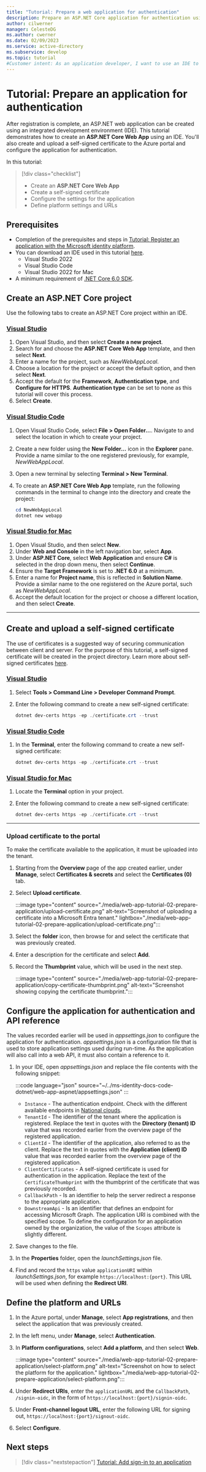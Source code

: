 ```yaml
---
title: "Tutorial: Prepare a web application for authentication"
description: Prepare an ASP.NET Core application for authentication using Visual Studio.
author: cilwerner
manager: CelesteDG
ms.author: cwerner
ms.date: 02/09/2023
ms.service: active-directory
ms.subservice: develop
ms.topic: tutorial
#Customer intent: As an application developer, I want to use an IDE to set up an ASP.NET Core project, set up and upload a self signed certificate to the Azure portal and configure the application for authentication.
---
```


# Tutorial: Prepare an application for authentication

After registration is complete, an ASP.NET web application can be created using an integrated development environment (IDE). This tutorial demonstrates how to create an **ASP.NET Core Web App** using an IDE. You'll also create and upload a self-signed certificate to the Azure portal and configure the application for authentication.

In this tutorial:

> [!div class="checklist"]
> * Create an **ASP.NET Core Web App**
> * Create a self-signed certificate
> * Configure the settings for the application
> * Define platform settings and URLs

## Prerequisites

* Completion of the prerequisites and steps in [Tutorial: Register an application with the Microsoft identity platform](web-app-tutorial-01-register-application.md).
* You can download an IDE used in this tutorial [here](https://visualstudio.microsoft.com/downloads).
    - Visual Studio 2022
    - Visual Studio Code
    - Visual Studio 2022 for Mac
* A minimum requirement of [.NET Core 6.0 SDK](https://dotnet.microsoft.com/download/dotnet).

## Create an ASP.NET Core project

Use the following tabs to create an ASP.NET Core project within an IDE.

### [Visual Studio](#tab/visual-studio)

1. Open Visual Studio, and then select **Create a new project**.
1. Search for and choose the **ASP.NET Core Web App** template, and then select **Next**.
1. Enter a name for the project, such as *NewWebAppLocal*.
1. Choose a location for the project or accept the default option, and then select **Next**.
1. Accept the default for the **Framework**, **Authentication type**, and **Configure for HTTPS**. **Authentication type** can be set to none as this tutorial will cover this process.
1. Select **Create**.

### [Visual Studio Code](#tab/visual-studio-code)

1. Open Visual Studio Code, select **File > Open Folder...**. Navigate to and select the location in which to create your project.
1. Create a new folder using the **New Folder...** icon in the **Explorer** pane. Provide a name similar to the one registered previously, for example, *NewWebAppLocal*.
1. Open a new terminal by selecting **Terminal > New Terminal**.
1. To create an **ASP.NET Core Web App** template, run the following commands in the terminal to change into the directory and create the project:

    ```powershell
    cd NewWebAppLocal
    dotnet new webapp
    ```

### [Visual Studio for Mac](#tab/visual-studio-for-mac)

1. Open Visual Studio, and then select **New**.
1. Under **Web and Console** in the left navigation bar, select **App**.
1. Under **ASP.NET Core**, select **Web Application** and ensure **C#** is selected in the drop down menu, then select **Continue**.
1. Ensure the **Target Framework** is set to **.NET 6.0** at a minimum.
1. Enter a name for **Project name**, this is reflected in **Solution Name**. Provide a similar name to the one registered on the Azure portal, such as *NewWebAppLocal*.
1. Accept the default location for the project or choose a different location, and then select **Create**.

---

## Create and upload a self-signed certificate

The use of certificates is a suggested way of securing communication between client and server. For the purpose of this tutorial, a self-signed certificate will be created in the project directory. Learn more about self-signed certificates [here](howto-create-self-signed-certificate.md).

### [Visual Studio](#tab/visual-studio)

1. Select **Tools > Command Line > Developer Command Prompt**.

1. Enter the following command to create a new self-signed certificate:

    ```powershell
    dotnet dev-certs https -ep ./certificate.crt --trust
    ```

### [Visual Studio Code](#tab/visual-studio-code)

1. In the **Terminal**, enter the following command to create a new self-signed certificate:

    ```powershell
    dotnet dev-certs https -ep ./certificate.crt --trust
    ```

### [Visual Studio for Mac](#tab/visual-studio-for-mac)

1. Locate the **Terminal** option in your project.

1. Enter the following command to create a new self-signed certificate:

    ```powershell
    dotnet dev-certs https -ep ./certificate.crt --trust
    ```
---

### Upload certificate to the portal

To make the certificate available to the application, it must be uploaded into the tenant.

1. Starting from the **Overview** page of the app created earlier, under **Manage**, select **Certificates & secrets** and select the **Certificates (0)** tab.
1. Select **Upload certificate**.

    :::image type="content" source="./media/web-app-tutorial-02-prepare-application/upload-certificate.png" alt-text="Screenshot of uploading a certificate into a Microsoft Entra tenant." lightbox="./media/web-app-tutorial-02-prepare-application/upload-certificate.png":::

1. Select the **folder** icon, then browse for and select the certificate that was previously created.
1. Enter a description for the certificate and select **Add**.
1. Record the **Thumbprint** value, which will be used in the next step.

    :::image type="content" source="./media/web-app-tutorial-02-prepare-application/copy-certificate-thumbprint.png" alt-text="Screenshot showing copying the certificate thumbprint.":::

## Configure the application for authentication and API reference

The values recorded earlier will be used in *appsettings.json* to configure the application for authentication. *appsettings.json* is a configuration file that is used to store application settings used during run-time. As the application will also call into a web API, it must also contain a reference to it.

1. In your IDE, open *appsettings.json* and replace the file contents with the following snippet:
  
   :::code language="json" source="~/../ms-identity-docs-code-dotnet/web-app-aspnet/appsettings.json" :::

    * `Instance` - The authentication endpoint. Check with the different available endpoints in [National clouds](authentication-national-cloud.md#azure-ad-authentication-endpoints).
    * `TenantId` - The identifier of the tenant where the application is registered. Replace the text in quotes with the **Directory (tenant) ID** value that was recorded earlier from the overview page of the registered application.
    * `ClientId` - The identifier of the application, also referred to as the client. Replace the text in quotes with the **Application (client) ID** value that was recorded earlier from the overview page of the registered application.
    * `ClientCertificates` - A self-signed certificate is used for authentication in the application. Replace the text of the `CertificateThumbprint` with the thumbprint of the certificate that was previously recorded.
    * `CallbackPath` - Is an identifier to help the server redirect a response to the appropriate application.
    * `DownstreamApi` - Is an identifier that defines an endpoint for accessing Microsoft Graph. The application URI is combined with the specified scope. To define the configuration for an application owned by the organization, the value of the `Scopes` attribute is slightly different.
1. Save changes to the file.
1. In the **Properties** folder, open the *launchSettings.json* file.
1. Find and record the `https` value `applicationURI` within *launchSettings.json*, for example `https://localhost:{port}`. This URL will be used when defining the **Redirect URI**.

## Define the platform and URLs

1. In the Azure portal, under **Manage**, select **App registrations**, and then select the application that was previously created.
1. In the left menu, under **Manage**, select **Authentication**.
1. In **Platform configurations**, select **Add a platform**, and then select **Web**.

    :::image type="content" source="./media/web-app-tutorial-02-prepare-application/select-platform.png" alt-text="Screenshot on how to select the platform for the application." lightbox="./media/web-app-tutorial-02-prepare-application/select-platform.png":::

1. Under **Redirect URIs**, enter the `applicationURL` and the `CallbackPath`, `/signin-oidc`, in the form of `https://localhost:{port}/signin-oidc`.
1. Under **Front-channel logout URL**, enter the following URL for signing out, `https://localhost:{port}/signout-oidc`.
1. Select **Configure**.

## Next steps

> [!div class="nextstepaction"]
> [Tutorial: Add sign-in to an application](web-app-tutorial-03-sign-in-users.md)
